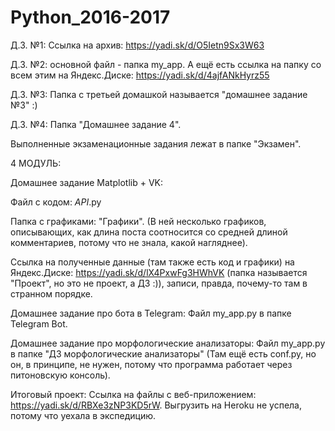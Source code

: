 # Python_2016-2017

Д.З. №1:
Ссылка на архив: https://yadi.sk/d/O5Ietn9Sx3W63

Д.З. №2:
основной файл - папка my_app.
А ещё есть ссылка на папку со всем этим на Яндекс.Диске: https://yadi.sk/d/4ajfANkHyrz55

Д.З. №3:
Папка с третьей домашкой называется "домашнее задание №3" :)

Д.З. №4:
Папка "Домашнее задание 4".

Выполненные экзаменационные задания лежат в папке "Экзамен".

4 МОДУЛЬ:

Домашнее задание Matplotlib + VK:

Файл с кодом: _API_.py

Папка с графиками: "Графики". (В ней несколько графиков, описывающих, как длина поста соотносится со средней длиной комментариев, потому что не знала, какой нагляднее).

Ссылка на полученные данные (там также есть код и графики) на Яндекс.Диске: https://yadi.sk/d/lX4PxwFg3HWhVK (папка называется "Проект", но это не проект, а ДЗ :)), записи, правда, почему-то там в странном порядке.

Домашнее задание про бота в Telegram: 
Файл my_app.py в папке Telegram Bot.

Домашнее задание про морфологические анализаторы:
Файл my_app.py в папке "ДЗ морфологические анализаторы" (Там ещё есть conf.py, но он, в принципе, не нужен, потому что программа работает через питоновскую консоль).


Итоговый проект: Ссылка на файлы с веб-приложением: https://yadi.sk/d/RBXe3zNP3KD5rW. Выгрузить на Heroku не успела, потому что уехала в экспедицию.
